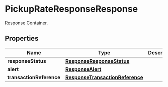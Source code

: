 

# PickupRateResponseResponse

Response Container.

## Properties

| Name | Type | Description | Notes |
|------------ | ------------- | ------------- | -------------|
|**responseStatus** | [**ResponseResponseStatus**](ResponseResponseStatus.md) |  |  |
|**alert** | [**ResponseAlert**](ResponseAlert.md) |  |  [optional] |
|**transactionReference** | [**ResponseTransactionReference**](ResponseTransactionReference.md) |  |  [optional] |



